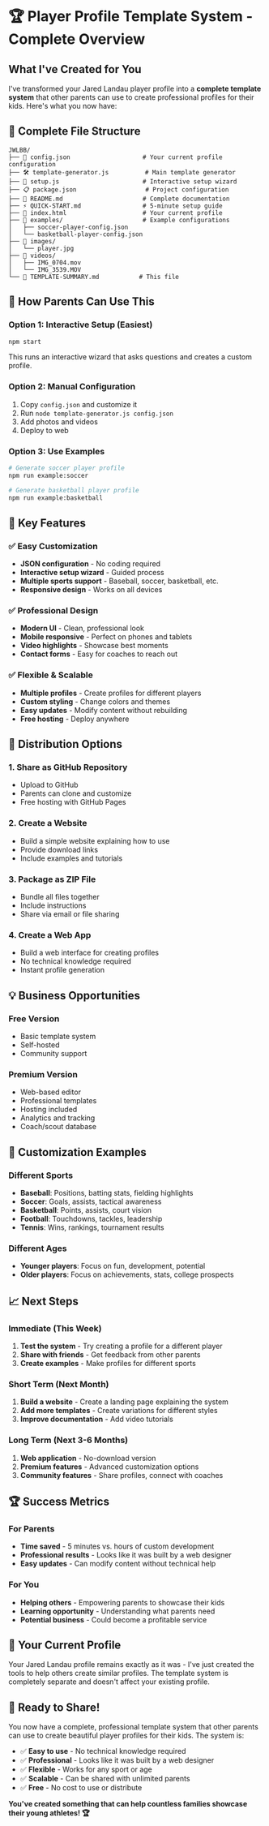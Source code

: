 # 🏆 Player Profile Template System - Complete Overview

## What I've Created for You

I've transformed your Jared Landau player profile into a **complete template system** that other parents can use to create professional profiles for their kids. Here's what you now have:

## 📁 Complete File Structure

```
JWLBB/
├── 📄 config.json                    # Your current profile configuration
├── 🛠️ template-generator.js          # Main template generator
├── 🚀 setup.js                       # Interactive setup wizard
├── 📋 package.json                   # Project configuration
├── 📖 README.md                      # Complete documentation
├── ⚡ QUICK-START.md                 # 5-minute setup guide
├── 📄 index.html                     # Your current profile
├── 📁 examples/                      # Example configurations
│   ├── soccer-player-config.json
│   └── basketball-player-config.json
├── 📁 images/
│   └── player.jpg
├── 📁 videos/
│   ├── IMG_0704.mov
│   └── IMG_3539.MOV
└── 📄 TEMPLATE-SUMMARY.md           # This file
```

## 🎯 How Parents Can Use This

### Option 1: Interactive Setup (Easiest)
```bash
npm start
```
This runs an interactive wizard that asks questions and creates a custom profile.

### Option 2: Manual Configuration
1. Copy `config.json` and customize it
2. Run `node template-generator.js config.json`
3. Add photos and videos
4. Deploy to web

### Option 3: Use Examples
```bash
# Generate soccer player profile
npm run example:soccer

# Generate basketball player profile  
npm run example:basketball
```

## 🌟 Key Features

### ✅ Easy Customization
- **JSON configuration** - No coding required
- **Interactive setup wizard** - Guided process
- **Multiple sports support** - Baseball, soccer, basketball, etc.
- **Responsive design** - Works on all devices

### ✅ Professional Design
- **Modern UI** - Clean, professional look
- **Mobile responsive** - Perfect on phones and tablets
- **Video highlights** - Showcase best moments
- **Contact forms** - Easy for coaches to reach out

### ✅ Flexible & Scalable
- **Multiple profiles** - Create profiles for different players
- **Custom styling** - Change colors and themes
- **Easy updates** - Modify content without rebuilding
- **Free hosting** - Deploy anywhere

## 🚀 Distribution Options

### 1. Share as GitHub Repository
- Upload to GitHub
- Parents can clone and customize
- Free hosting with GitHub Pages

### 2. Create a Website
- Build a simple website explaining how to use
- Provide download links
- Include examples and tutorials

### 3. Package as ZIP File
- Bundle all files together
- Include instructions
- Share via email or file sharing

### 4. Create a Web App
- Build a web interface for creating profiles
- No technical knowledge required
- Instant profile generation

## 💡 Business Opportunities

### Free Version
- Basic template system
- Self-hosted
- Community support

### Premium Version
- Web-based editor
- Professional templates
- Hosting included
- Analytics and tracking
- Coach/scout database

## 🎨 Customization Examples

### Different Sports
- **Baseball**: Positions, batting stats, fielding highlights
- **Soccer**: Goals, assists, tactical awareness
- **Basketball**: Points, assists, court vision
- **Football**: Touchdowns, tackles, leadership
- **Tennis**: Wins, rankings, tournament results

### Different Ages
- **Younger players**: Focus on fun, development, potential
- **Older players**: Focus on achievements, stats, college prospects

## 📈 Next Steps

### Immediate (This Week)
1. **Test the system** - Try creating a profile for a different player
2. **Share with friends** - Get feedback from other parents
3. **Create examples** - Make profiles for different sports

### Short Term (Next Month)
1. **Build a website** - Create a landing page explaining the system
2. **Add more templates** - Create variations for different styles
3. **Improve documentation** - Add video tutorials

### Long Term (Next 3-6 Months)
1. **Web application** - No-download version
2. **Premium features** - Advanced customization options
3. **Community features** - Share profiles, connect with coaches

## 🏆 Success Metrics

### For Parents
- **Time saved** - 5 minutes vs. hours of custom development
- **Professional results** - Looks like it was built by a web designer
- **Easy updates** - Can modify content without technical help

### For You
- **Helping others** - Empowering parents to showcase their kids
- **Learning opportunity** - Understanding what parents need
- **Potential business** - Could become a profitable service

## 🎯 Your Current Profile

Your Jared Landau profile remains exactly as it was - I've just created the tools to help others create similar profiles. The template system is completely separate and doesn't affect your existing profile.

## 🚀 Ready to Share!

You now have a complete, professional template system that other parents can use to create beautiful player profiles for their kids. The system is:

- ✅ **Easy to use** - No technical knowledge required
- ✅ **Professional** - Looks like it was built by a web designer  
- ✅ **Flexible** - Works for any sport or age
- ✅ **Scalable** - Can be shared with unlimited parents
- ✅ **Free** - No cost to use or distribute

**You've created something that can help countless families showcase their young athletes! 🏆** 